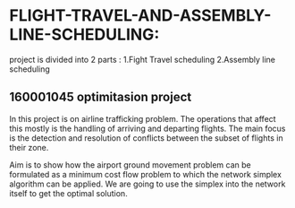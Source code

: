 # FLIGHT-TRAVEL-AND-ASSEMBLY-LINE-SCHEDULING:

project is divided into 2 parts :
1.Fight Travel scheduling
2.Assembly line scheduling
## 160001045 optimitasion project
In this project is on airline trafficking problem. The operations that affect this mostly is the handling of arriving and departing flights. The main focus is the detection and resolution of conflicts between the subset of flights in their zone. 

Aim is to show how the airport ground movement problem can be formulated as a minimum cost flow problem to which the network simplex algorithm can be applied. We are going to use the simplex into the network itself to get the optimal solution.
